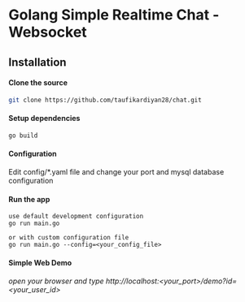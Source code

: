 # Golang Simple Realtime Chat - Websocket

## Installation

#### Clone the source

```bash
git clone https://github.com/taufikardiyan28/chat.git
```

#### Setup dependencies

```bash
go build
```

#### Configuration
Edit config/*.yaml file and change your port and mysql database configuration

#### Run the app
```
use default development configuration
go run main.go

or with custom configuration file
go run main.go --config=<your_config_file>
```

#### Simple Web Demo
###### open your browser and type http://localhost:<your_port>/demo?id=<your_user_id>

